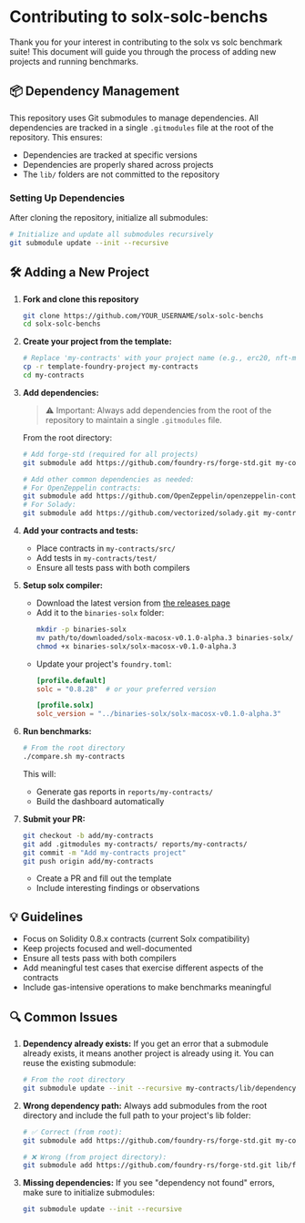 # Contributing to solx-solc-benchs

Thank you for your interest in contributing to the solx vs solc benchmark suite! This document will guide you through the process of adding new projects and running benchmarks.

## 📦 Dependency Management

This repository uses Git submodules to manage dependencies. All dependencies are tracked in a single `.gitmodules` file at the root of the repository. This ensures:
- Dependencies are tracked at specific versions
- Dependencies are properly shared across projects
- The `lib/` folders are not committed to the repository

### Setting Up Dependencies

After cloning the repository, initialize all submodules:

```bash
# Initialize and update all submodules recursively
git submodule update --init --recursive
```

## 🛠 Adding a New Project

1. **Fork and clone this repository**
   ```bash
   git clone https://github.com/YOUR_USERNAME/solx-solc-benchs
   cd solx-solc-benchs
   ```

2. **Create your project from the template:**
   ```bash
   # Replace 'my-contracts' with your project name (e.g., erc20, nft-marketplace)
   cp -r template-foundry-project my-contracts
   cd my-contracts
   ```

3. **Add dependencies:**
   > ⚠️ Important: Always add dependencies from the root of the repository to maintain a single `.gitmodules` file.
   
   From the root directory:
   ```bash
   # Add forge-std (required for all projects)
   git submodule add https://github.com/foundry-rs/forge-std.git my-contracts/lib/forge-std
   
   # Add other common dependencies as needed:
   # For OpenZeppelin contracts:
   git submodule add https://github.com/OpenZeppelin/openzeppelin-contracts.git my-contracts/lib/openzeppelin-contracts
   # For Solady:
   git submodule add https://github.com/vectorized/solady.git my-contracts/lib/solady
   ```

4. **Add your contracts and tests:**
   - Place contracts in `my-contracts/src/`
   - Add tests in `my-contracts/test/`
   - Ensure all tests pass with both compilers

5. **Setup solx compiler:**
   - Download the latest version from [the releases page](https://github.com/matter-labs/solx/releases)
   - Add it to the `binaries-solx` folder:
     ```bash
     mkdir -p binaries-solx
     mv path/to/downloaded/solx-macosx-v0.1.0-alpha.3 binaries-solx/
     chmod +x binaries-solx/solx-macosx-v0.1.0-alpha.3
     ```
   - Update your project's `foundry.toml`:
     ```toml
     [profile.default]
     solc = "0.8.28"  # or your preferred version

     [profile.solx]
     solc_version = "../binaries-solx/solx-macosx-v0.1.0-alpha.3"
     ```

6. **Run benchmarks:**
   ```bash
   # From the root directory
   ./compare.sh my-contracts
   ```
   This will:
   - Generate gas reports in `reports/my-contracts/`
   - Build the dashboard automatically

7. **Submit your PR:**
   ```bash
   git checkout -b add/my-contracts
   git add .gitmodules my-contracts/ reports/my-contracts/
   git commit -m "Add my-contracts project"
   git push origin add/my-contracts
   ```
   - Create a PR and fill out the template
   - Include interesting findings or observations

## 💡 Guidelines

- Focus on Solidity 0.8.x contracts (current Solx compatibility)
- Keep projects focused and well-documented
- Ensure all tests pass with both compilers
- Add meaningful test cases that exercise different aspects of the contracts
- Include gas-intensive operations to make benchmarks meaningful

## 🔍 Common Issues

1. **Dependency already exists:**
   If you get an error that a submodule already exists, it means another project is already using it. You can reuse the existing submodule:
   ```bash
   # From the root directory
   git submodule update --init --recursive my-contracts/lib/dependency-name
   ```

2. **Wrong dependency path:**
   Always add submodules from the root directory and include the full path to your project's lib folder:
   ```bash
   # ✅ Correct (from root):
   git submodule add https://github.com/foundry-rs/forge-std.git my-contracts/lib/forge-std
   
   # ❌ Wrong (from project directory):
   git submodule add https://github.com/foundry-rs/forge-std.git lib/forge-std
   ```

3. **Missing dependencies:**
   If you see "dependency not found" errors, make sure to initialize submodules:
   ```bash
   git submodule update --init --recursive
   ```
